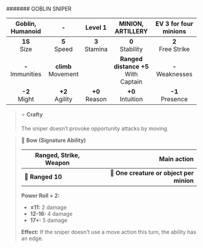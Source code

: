 ####### GOBLIN SNIPER

|  Goblin, Humanoid   |           -           |     Level 1      |           MINION, ARTILLERY            | EV 3 for four minions |
|:-------------------:|:---------------------:|:----------------:|:--------------------------------------:|:---------------------:|
|   **1S**<br>Size    |    **5**<br>Speed     | **3**<br>Stamina |           **0**<br>Stability           | **2**<br>Free Strike  |
| **-**<br>Immunities | **climb**<br>Movement |                  | **Ranged distance +5**<br>With Captain |  **-**<br>Weaknesses  |
|   **-2**<br>Might   |   **+2**<br>Agility   | **+0**<br>Reason |          **+0**<br>Intuition           |  **-1**<br>Presence   |

> ⭐️ **Crafty**
> 
> The sniper doesn’t provoke opportunity attacks by moving.

> 🏹 **Bow (Signature Ability)**
> 
> | **Ranged, Strike, Weapon** |                          **Main action** |
> |----------------------------|-----------------------------------------:|
> | **📏 Ranged 10**           | **🎯 One creature or object per minion** |
> 
> **Power Roll + 2:**
> 
> - **≤11:** 2 damage
> - **12-16:** 4 damage
> - **17+:** 5 damage
> 
> **Effect:** If the sniper doesn’t use a move action this turn, the ability has an edge.
